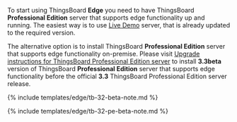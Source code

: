 To start using ThingsBoard **Edge** you need to have ThingsBoard **Professional Edition** server that supports edge functionality up and running. The easiest way is to use [Live Demo](https://demo.thingsboard.io/signup) server, that is already updated to the required version.

The alternative option is to install ThingsBoard **Professional Edition** server that supports edge functionality on-premise.
Please visit [Upgrade instructions for ThingsBoard Professional Edition server](/docs/edge/upgrade-server/) to install **3.3beta** version of ThingsBoard **Professional Edition** server that supports edge functionality before the official **3.3** ThingsBoard Professional Edition server release.

{% include templates/edge/tb-32-beta-note.md %}

{% include templates/edge/tb-32-pe-beta-note.md %}
